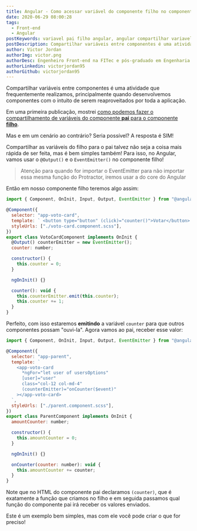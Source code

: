 ```yaml
---
title: Angular - Como acessar variável do componente filho no componente pai
date: 2020-06-29 08:00:28
tags:
  - Front-end
  - Angular
postKeywords: variavel pai filho angular, angular compartilhar variavel, compartilhar angular, shared variable angular, output angular, eventemitter angular, front-end
postDescription: Compartilhar variáveis entre componentes é uma atividade que frequentemente realizamos, principalmente quando desenvolvemos componentes com o intuito de serem reaproveitados por toda a aplicação. Compartilhar as variáveis do filho para o pai talvez não seja a coisa mais rápida de ser feita, mas é bem simples também!
author: Victor Jordan
authorImg: victor.png
authorDesc: Engenheiro Front-end na FITec e pós-graduado em Engenharia de Software pela PUC-MG e formado em Banco de Dados pela Fatec, apaixonado por usabilidade, performance e UX!
authorLinkedin: victorjordan95
authorGithub: victorjordan95
---
```


Compartilhar variáveis entre componentes é uma atividade que frequentemente realizamos, principalmente quando desenvolvemos componentes com o intuito de serem reaproveitados por toda a aplicação.

Em uma primeira publicação, mostrei [como podemos fazer o compartilhamento de variáveis do componente **pai** para o componente **filho**](https://backefront.com.br/compartilhando-variaveis-angular/).

Mas e em um cenário ao contrário? Seria possível?
A resposta é SIM!

<!-- more -->

Compartilhar as variáveis do filho para o pai talvez não seja a coisa mais rápida de ser feita, mas é bem simples também!
Para isso, no Angular, vamos usar o `@Output()` e o `EventEmitter()` no componente filho!

> Atenção para quando for importar o EventEmitter para não importar essa mesma função do Protractor, iremos usar a do core do Angular

Então em nosso componente filho teremos algo assim:

```javascript
import { Component, OnInit, Input, Output, EventEmitter } from "@angular/core";

@Component({
  selector: "app-voto-card",
  template: ` <button type="button" (click)="counter()">Votar</button> `,
  styleUrls: ["./voto-card.component.scss"],
})
export class VotoCardComponent implements OnInit {
  @Output() counterEmitter = new EventEmitter();
  counter: number;

  constructor() {
    this.counter = 0;
  }

  ngOnInit() {}

  counter(): void {
    this.counterEmitter.emit(this.counter);
    this.counter += 1;
  }
}
```

Perfeito, com isso estaremos **emitindo** a variável `counter` para que outros componentes possam "ouvi-la".
Agora vamos ao pai, receber esse valor:

```javascript
import { Component, OnInit, Input, Output, EventEmitter } from "@angular/core";

@Component({
  selector: "app-parent",
  template: `
    <app-voto-card
      *ngFor="let user of usersOptions"
      [user]="user"
      class="col-12 col-md-4"
      (counterEmitter)="onCounter($event)"
    ></app-voto-card>
  `,
  styleUrls: ["./parent.component.scss"],
})
export class ParentComponent implements OnInit {
  amountCounter: number;

  constructor() {
    this.amountCounter = 0;
  }

  ngOnInit() {}

  onCounter(counter: number): void {
    this.amountCounter += counter;
  }
}
```

Note que no HTML do componente pai declaramos `(counter)`, que é exatamente a função que criamos no filho e em seguida passamos qual função do componente pai irá receber os valores enviados.

Este é um exemplo bem simples, mas com ele você pode criar o que for preciso!
